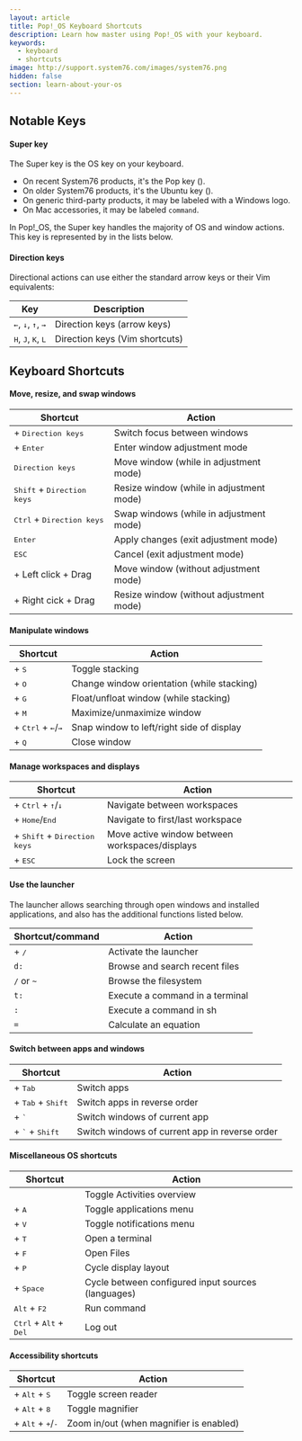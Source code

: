 ```yaml
---
layout: article
title: Pop!_OS Keyboard Shortcuts
description: Learn how master using Pop!_OS with your keyboard.
keywords:
  - keyboard
  - shortcuts
image: http://support.system76.com/images/system76.png
hidden: false
section: learn-about-your-os
---
```


## Notable Keys

#### Super key

The Super key is the OS key on your keyboard.

- On recent System76 products, it's the Pop key (<kbd><span class="fl-pop-key"></span></kbd>).
- On older System76 products, it's the Ubuntu key (<kbd><i class="fl-ubuntu"></i></kbd>).
- On generic third-party products, it may be labeled with a Windows logo.
- On Mac accessories, it may be labeled `command`.

In Pop!\_OS, the Super key handles the majority of OS and window actions. This key is represented by <kbd><span class="fl-pop-key"></span></kbd> in the lists below.

#### Direction keys

Directional actions can use either the standard arrow keys or their Vim equivalents:

| Key                                                    | Description                    |
| ------------------------------------------------------ | ------------------------------ |
| <kbd>←</kbd>, <kbd>↓</kbd>, <kbd>↑</kbd>, <kbd>→</kbd> | Direction keys (arrow keys)    |
| <kbd>H</kbd>, <kbd>J</kbd>, <kbd>K</kbd>, <kbd>L</kbd> | Direction keys (Vim shortcuts) |

## Keyboard Shortcuts

#### Move, resize, and swap windows

| Shortcut                                                                | Action                                   |
| ----------------------------------------------------------------------- | ---------------------------------------- |
| <kbd><span class="fl-pop-key"></span></kbd> + <kbd>Direction keys</kbd> | Switch focus between windows             |
| <kbd><span class="fl-pop-key"></span></kbd> + <kbd>Enter</kbd>          | Enter window adjustment mode             |
| <kbd>Direction keys</kbd>                                               | Move window (while in adjustment mode)   |
| <kbd>Shift</kbd> + <kbd>Direction keys</kbd>                            | Resize window (while in adjustment mode) |
| <kbd>Ctrl</kbd> + <kbd>Direction keys</kbd>                             | Swap windows (while in adjustment mode)  |
| <kbd>Enter</kbd>                                                        | Apply changes (exit adjustment mode)     |
| <kbd>ESC</kbd>                                                          | Cancel (exit adjustment mode)            |
| <kbd><span class="fl-pop-key"></span></kbd> + Left click + Drag         | Move window (without adjustment mode)    |
| <kbd><span class="fl-pop-key"></span></kbd> + Right cick + Drag         | Resize window (without adjustment mode)  |

#### Manipulate windows

| Shortcut                                                                                  | Action                                     |
| ----------------------------------------------------------------------------------------- | ------------------------------------------ |
| <kbd><span class="fl-pop-key"></span></kbd> + <kbd>S</kbd>                                | Toggle stacking                            |
| <kbd><span class="fl-pop-key"></span></kbd> + <kbd>O</kbd>                                | Change window orientation (while stacking) |
| <kbd><span class="fl-pop-key"></span></kbd> + <kbd>G</kbd>                                | Float/unfloat window (while stacking)      |
| <kbd><span class="fl-pop-key"></span></kbd> + <kbd>M</kbd>                                | Maximize/unmaximize window                 |
| <kbd><span class="fl-pop-key"></span></kbd> + <kbd>Ctrl</kbd> + <kbd>←</kbd>/<kbd>→</kbd> | Snap window to left/right side of display  |
| <kbd><span class="fl-pop-key"></span></kbd> + <kbd>Q</kbd>                                | Close window                               |

#### Manage workspaces and displays

| Shortcut                                                                                   | Action                                         |
| ------------------------------------------------------------------------------------------ | ---------------------------------------------- |
| <kbd><span class="fl-pop-key"></span></kbd> + <kbd>Ctrl</kbd> + <kbd>↑</kbd>/<kbd>↓</kbd>  | Navigate between workspaces                    |
| <kbd><span class="fl-pop-key"></span></kbd> + <kbd>Home</kbd>/<kbd>End</kbd>               | Navigate to first/last workspace               |
| <kbd><span class="fl-pop-key"></span></kbd> + <kbd>Shift</kbd> + <kbd>Direction keys</kbd> | Move active window between workspaces/displays |
| <kbd><span class="fl-pop-key"></span></kbd> + <kbd>ESC</kbd>                               | Lock the screen                                |

#### Use the launcher

The launcher allows searching through open windows and installed applications, and also has the additional functions listed below.

| Shortcut/command                                           | Action                          |
| ---------------------------------------------------------- | ------------------------------- |
| <kbd><span class="fl-pop-key"></span></kbd> + <kbd>/</kbd> | Activate the launcher           |
| `d:`                                                       | Browse and search recent files  |
| `/` or `~`                                                 | Browse the filesystem           |
| `t:`                                                       | Execute a command in a terminal |
| `:`                                                        | Execute a command in sh         |
| `=`                                                        | Calculate an equation           |

#### Switch between apps and windows

| Shortcut                                                                        | Action                                         |
| ------------------------------------------------------------------------------- | ---------------------------------------------- |
| <kbd><span class="fl-pop-key"></span></kbd> + <kbd>Tab</kbd>                    | Switch apps                                    |
| <kbd><span class="fl-pop-key"></span></kbd> + <kbd>Tab</kbd> + <kbd>Shift</kbd> | Switch apps in reverse order                   |
| <kbd><span class="fl-pop-key"></span></kbd> + <kbd>`</kbd>                      | Switch windows of current app                  |
| <kbd><span class="fl-pop-key"></span></kbd> + <kbd>`</kbd> + <kbd>Shift</kbd>   | Switch windows of current app in reverse order |

#### Miscellaneous OS shortcuts

| Shortcut                                                       | Action                                             |
| -------------------------------------------------------------- | -------------------------------------------------- |
| <kbd><span class="fl-pop-key"></span></kbd>                    | Toggle Activities overview                         |
| <kbd><span class="fl-pop-key"></span></kbd> + <kbd>A</kbd>     | Toggle applications menu                           |
| <kbd><span class="fl-pop-key"></span></kbd> + <kbd>V</kbd>     | Toggle notifications menu                          |
| <kbd><span class="fl-pop-key"></span></kbd> + <kbd>T</kbd>     | Open a terminal                                    |
| <kbd><span class="fl-pop-key"></span></kbd> + <kbd>F</kbd>     | Open Files                                         |
| <kbd><span class="fl-pop-key"></span></kbd> + <kbd>P</kbd>     | Cycle display layout                               |
| <kbd><span class="fl-pop-key"></span></kbd> + <kbd>Space</kbd> | Cycle between configured input sources (languages) |
| <kbd>Alt</kbd> + <kbd>F2</kbd>                                 | Run command                                        |
| <kbd>Ctrl</kbd> + <kbd>Alt</kbd> + <kbd>Del</kbd>              | Log out                                            |

#### Accessibility shortcuts

| Shortcut                                                                                 | Action                                  |
| ---------------------------------------------------------------------------------------- | --------------------------------------- |
| <kbd><span class="fl-pop-key"></span></kbd> + <kbd>Alt</kbd> + <kbd>S</kbd>              | Toggle screen reader                    |
| <kbd><span class="fl-pop-key"></span></kbd> + <kbd>Alt</kbd> + <kbd>8</kbd>              | Toggle magnifier                        |
| <kbd><span class="fl-pop-key"></span></kbd> + <kbd>Alt</kbd> + <kbd>+</kbd>/<kbd>-</kbd> | Zoom in/out (when magnifier is enabled) |

